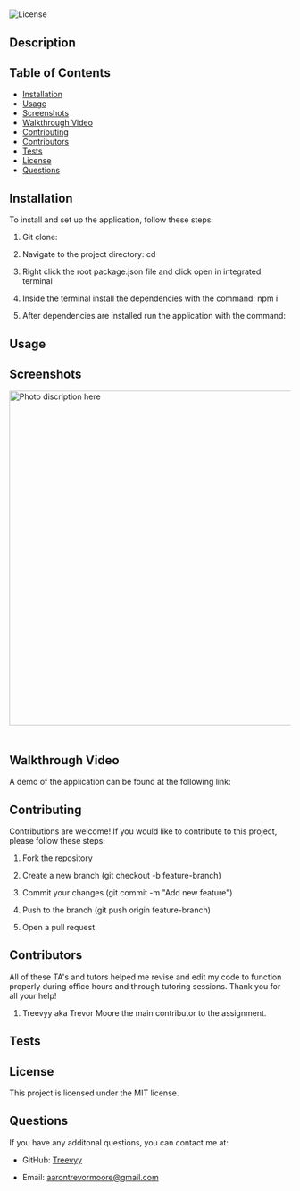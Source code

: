 # 

  ![License](https://img.shields.io/badge/License-MIT-blue.svg)

  ## Description
 

  ## Table of Contents
  - [Installation](#installation)
  - [Usage](#usage)
  - [Screenshots](#screenshots)
  - [Walkthrough Video](#walkthrough-video)
  - [Contributing](#contributing)
  - [Contributors](#contributors)
  - [Tests](#tests)
  - [License](#license)
  - [Questions](#questions)

  ## Installation
  To install and set up the application, follow these steps: 

  1. Git clone: 

  2. Navigate to the project directory: cd 

  3. Right click the root package.json file and click open in integrated terminal

  4. Inside the terminal install the dependencies with the command: npm i

  5. After dependencies are installed run the application with the command: 

  ## Usage
  
  ## Screenshots
  
  <img src="drag and click photo here hold shift and drop in-between these quotes" alt="Photo discription here" width="600" style="margin-bottom: 20px;">

  ## Walkthrough Video
  A demo of the application can be found at the following link: 
  
  ## Contributing
  Contributions are welcome! If you would like to contribute to this project, please follow these steps: 

  1. Fork the repository

  2. Create a new branch (git checkout -b feature-branch)

  3. Commit your changes (git commit -m "Add new feature")

  4. Push to the branch (git push origin feature-branch)

  5. Open a pull request

  ## Contributors
  All of these TA's and tutors helped me revise and edit my code to function properly during office hours and through tutoring sessions. Thank you for all your help!

  1. Treevyy aka Trevor Moore the main contributor to the assignment.


  ## Tests
 
  ## License
  
  This project is licensed under the MIT license.

  ## Questions
   If you have any additonal questions, you can contact me at:

  - GitHub: [Treevyy](https://github.com/Treevyy)

  - Email: [aarontrevormoore@gmail.com](mailto:aarontrevormoore@gmail.com)
